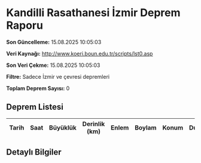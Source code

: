 # Kandilli Rasathanesi İzmir Deprem Raporu

**Son Güncelleme:** 15.08.2025 10:05:03

**Veri Kaynağı:** http://www.koeri.boun.edu.tr/scripts/lst0.asp

**Son Veri Çekme:** 15.08.2025 10:05:03

**Filtre:** Sadece İzmir ve çevresi depremleri

**Toplam Deprem Sayısı:** 0

## Deprem Listesi

| Tarih | Saat | Büyüklük | Derinlik (km) | Enlem | Boylam | Konum | Durum |
|-------|------|----------|---------------|-------|--------|-------|-------|

## Detaylı Bilgiler

